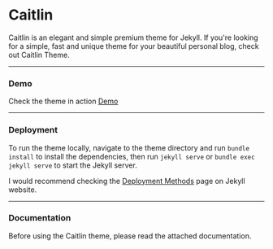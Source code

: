 # Caitlin

Caitlin is an elegant and simple premium theme for Jekyll. If you're looking for a simple, fast and unique theme for your beautiful personal blog, check out Caitlin Theme.

* * *

### Demo

Check the theme in action [Demo](https://caitlin-jekyll.netlify.com/)

* * *

### Deployment

To run the theme locally, navigate to the theme directory and run `bundle install` to install the dependencies, then run `jekyll serve` or `bundle exec jekyll serve` to start the Jekyll server.

I would recommend checking the [Deployment Methods](https://jekyllrb.com/docs/deployment-methods/) page on Jekyll website.


* * *

### Documentation

Before using the Caitlin theme, please read the attached documentation.